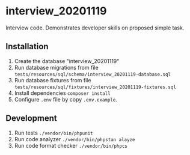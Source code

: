 # interview_20201119
Interview code. Demonstrates developer skills on proposed simple task.

## Installation
1. Create the database "interview_20201119"
1. Run database migrations from file `tests/resources/sql/schema/interview_20201119-database.sql`
1. Run database fixtures from file `tests/resources/sql/fixtures/interview_20201119-fixtures.sql`
1. Install dependencies `composer install`
1. Configure `.env` file by copy `.env.example`.

## Development
1. Run tests `./vendor/bin/phpunit`
1. Run code analyzer `./vendor/bin/phpstan alayze`
1. Run code format checker `./vendor/bin/phpcs`